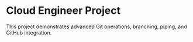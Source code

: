# Cloud Engineer Project
This project demonstrates advanced Git operations, branching, piping, and GitHub integration.
